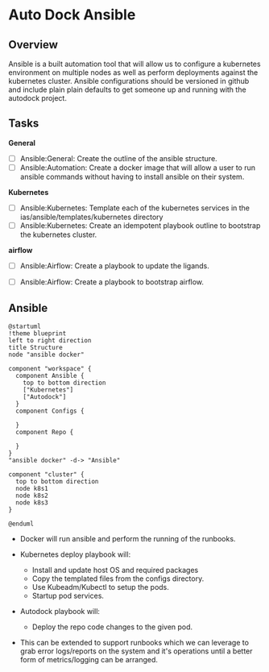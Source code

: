 # Auto Dock Ansible


## Overview

Ansible is a built automation tool that will allow us to configure a kubernetes environment on multiple nodes as well as perform deployments against the kubernetes cluster. Ansible configurations should be versioned in github and include plain plain defaults to get someone up and running with the autodock project.


## Tasks

**General**
- [ ] Ansible:General: Create the outline of the ansible structure.
- [ ] Ansible:Automation: Create a docker image that will allow a user to run ansible commands without having to install ansible on their system.

**Kubernetes**
- [ ] Ansible:Kubernetes: Template each of the kubernetes services in the ias/ansible/templates/kubernetes directory
- [ ] Ansible:Kubernetes: Create an idempotent playbook outline to bootstrap the kubernetes cluster.

**airflow**
- [ ] Ansible:Airflow: Create a playbook to update the ligands.
- [ ] Ansible:Airflow: Create a playbook to bootstrap airflow.


## Ansible
```plantuml
@startuml
!theme blueprint
left to right direction
title Structure
node "ansible docker"

component "workspace" {
  component Ansible {
    top to bottom direction
    ["Kubernetes"]
    ["Autodock"]
  }
  component Configs {

  }
  component Repo {

  }
}
"ansible docker" -d-> "Ansible"

component "cluster" {
  top to bottom direction
  node k8s1
  node k8s2
  node k8s3
}

@enduml
```

- Docker will run ansible and perform the running of the runbooks.
- Kubernetes deploy playbook will:
  - Install and update host OS and required packages
  - Copy the templated files from the configs directory.
  - Use Kubeadm/Kubectl to setup the pods.
  - Startup pod services.

- Autodock playbook will:
  - Deploy the repo code changes to the given pod.

- This can be extended to support runbooks which we can leverage to grab error logs/reports on the system and it's operations until a better form of metrics/logging can be arranged.